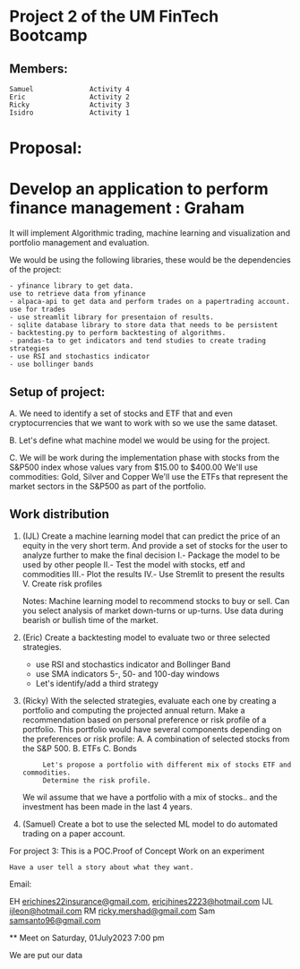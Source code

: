 
# Project 2 of the UM FinTech Bootcamp

## Members:
    Samuel              Activity 4
    Eric                Activity 2
    Ricky               Activity 3
    Isidro              Activity 1

# Proposal:

# Develop an application to perform finance management : Graham

It will implement Algorithmic trading, machine learning and visualization 
and portfolio management and evaluation.

We would be using the following libraries, these would be the 
dependencies of the project:

    - yfinance library to get data.                                             use to retrieve data from yfinance
    - alpaca-api to get data and perform trades on a papertrading account.      use for trades
    - use streamlit library for presentaion of results.
    - sqlite database library to store data that needs to be persistent
    - backtesting.py to perform backtesting of algorithms.
    - pandas-ta to get indicators and tend studies to create trading strategies
    - use RSI and stochastics indicator
    - use bollinger bands


## Setup of project:
A. We need to identify a set of stocks and ETF that and even cryptocurrencies that 
we want to work with so we use the same dataset.

B. Let's define what machine model we would be using for the project.

C. We will be work during the implementation phase with stocks from the S&P500 index
    whose values vary from $15.00 to $400.00
    We'll use commodities: Gold, Silver and Copper
    We'll use the ETFs that represent the market sectors in the S&P500 as part of the
    portfolio.


## Work distribution

1. (IJL) Create a machine learning model that can predict the price of an equity
in the very short term. And provide a set of stocks for the user to analyze further to 
make the final decision
    I.- Package the model to be used by other people
    II.- Test the model with stocks, etf and commodities
    III.- Plot the results
    IV.- Use Stremlit to present the results
    V. Create risk profiles


    Notes: Machine learning model to recommend stocks to buy or sell.
        Can you select analysis of market down-turns or up-turns.
        Use data during bearish or bullish time of the market.


2. (Eric) Create a backtesting model to evaluate two or three selected strategies.
    - use RSI and stochastics indicator and Bollinger Band
    - use SMA indicators 5-, 50- and 100-day windows
    - Let's identify/add a third strategy


3. (Ricky) With the selected strategies, evaluate each one by creating a portfolio and 
    computing the projected annual return.
    Make a recommendation based on personal preference or risk profile of a portfolio.
        This portfolio would have several components depending on the preferences or risk profile:
            A. A combination of selected stocks from the S&P 500.
            B. ETFs
            C. Bonds

            Let's propose a portfolio with different mix of stocks ETF and commodities. 
            Determine the risk profile. 
        
    We wil assume that we have a portfolio with a mix of stocks.. and the investment has been made 
    in the last 4 years.



4. (Samuel) Create a bot to use the selected ML model to do automated trading on 
    a paper account.


For project 3:
    This is a POC.Proof of Concept 
    Work on an experiment

    Have a user tell a story about what they want.


Email:

EH      erichines22insurance@gmail.com,
        ericjhines2223@hotmail.com
IJL     ijleon@hotmail.com
RM      ricky.mershad@gmail.com
Sam     samsanto96@gmail.com


** Meet on Saturday, 01July2023 7:00 pm

We are put our data 

